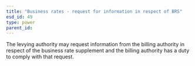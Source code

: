 ```yaml
---
title: "Business rates - request for information in respect of BRS"
esd_id: 49
type: power
parent_id:  
---
```


The levying authority may request information from the billing authority in respect of the business rate supplement and the billing authority has a duty to comply with that request.

